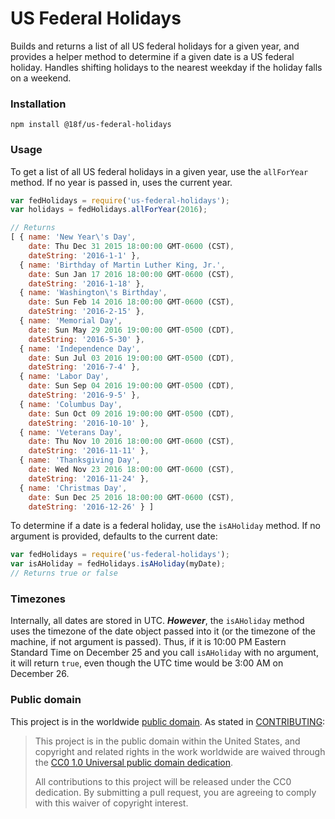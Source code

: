 # US Federal Holidays

Builds and returns a list of all US federal holidays for a given year, and provides a helper method to determine if a given date is a US federal holiday.  Handles shifting holidays to the nearest weekday if the holiday falls on a weekend.

### Installation

```
npm install @18f/us-federal-holidays
```

### Usage

To get a list of all US federal holidays in a given year, use the `allForYear` method.  If no year is passed in, uses the current year.

```javascript
var fedHolidays = require('us-federal-holidays');
var holidays = fedHolidays.allForYear(2016);

// Returns
[ { name: 'New Year\'s Day',
    date: Thu Dec 31 2015 18:00:00 GMT-0600 (CST),
    dateString: '2016-1-1' },
  { name: 'Birthday of Martin Luther King, Jr.',
    date: Sun Jan 17 2016 18:00:00 GMT-0600 (CST),
    dateString: '2016-1-18' },
  { name: 'Washington\'s Birthday',
    date: Sun Feb 14 2016 18:00:00 GMT-0600 (CST),
    dateString: '2016-2-15' },
  { name: 'Memorial Day',
    date: Sun May 29 2016 19:00:00 GMT-0500 (CDT),
    dateString: '2016-5-30' },
  { name: 'Independence Day',
    date: Sun Jul 03 2016 19:00:00 GMT-0500 (CDT),
    dateString: '2016-7-4' },
  { name: 'Labor Day',
    date: Sun Sep 04 2016 19:00:00 GMT-0500 (CDT),
    dateString: '2016-9-5' },
  { name: 'Columbus Day',
    date: Sun Oct 09 2016 19:00:00 GMT-0500 (CDT),
    dateString: '2016-10-10' },
  { name: 'Veterans Day',
    date: Thu Nov 10 2016 18:00:00 GMT-0600 (CST),
    dateString: '2016-11-11' },
  { name: 'Thanksgiving Day',
    date: Wed Nov 23 2016 18:00:00 GMT-0600 (CST),
    dateString: '2016-11-24' },
  { name: 'Christmas Day',
    date: Sun Dec 25 2016 18:00:00 GMT-0600 (CST),
    dateString: '2016-12-26' } ]
```

To determine if a date is a federal holiday, use the `isAHoliday` method.  If no argument is provided, defaults to the current date:

```javascript
var fedHolidays = require('us-federal-holidays');
var isAHoliday = fedHolidays.isAHoliday(myDate);
// Returns true or false
```

### Timezones

Internally, all dates are stored in UTC.  ***However***, the `isAHoliday` method uses the timezone of the date object passed into it (or the timezone of the machine, if not argument is passed).  Thus, if it is 10:00 PM Eastern Standard Time on December 25 and you call `isAHoliday` with no argument, it will return `true`, even though the UTC time would be 3:00 AM on December 26.

### Public domain

This project is in the worldwide [public domain](LICENSE.md).   As stated in [CONTRIBUTING](CONTRIBUTING.md):

> This project is in the public domain within   the United States, and copyright and related rights in the work worldwide are waived through   the [CC0 1.0 Universal public domain dedication](https://creativecommons.org/publicdomain/zero/1.0/).  
>
> All contributions to this project will be released under the CC0 dedication. By submitting a   pull request, you are agreeing to comply with this waiver of copyright interest.
